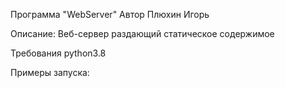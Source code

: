 Программа "WebServer"
Автор Плюхин Игорь

Описание:
Веб-сервер раздающий статическое содержимое


Требования python3.8

Примеры запуска:
